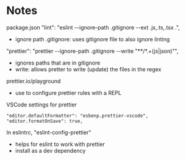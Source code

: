 # Notes

package.json
"lint": "eslint --ignore-path .gitignore --ext .js,.ts,.tsx .",
- ignore path .gitignore: uses gitignore file to also ignore linting

"prettier": "prettier --ignore-path .gitignore --write \"**/*.+(js|json)\"",
- ignores paths that are in gitignore
- write: allows pretter to write (update) the files in the regex

prettier.io/playground
- use to configure prettier rules with a REPL

VSCode settings for prettier
```
"editor.defaultFormatter": "esbenp.prettier-vscode",
"editor.formatOnSave": true,
```

In eslintrc, "eslint-config-prettier"
- helps for eslint to work with prettier
- install as a dev dependency